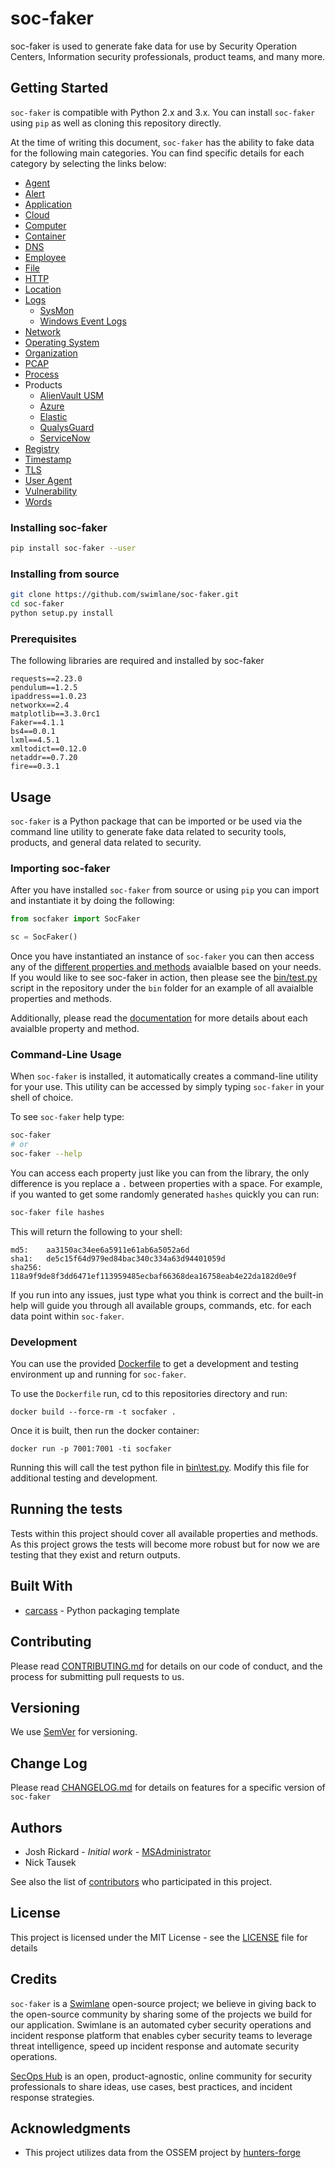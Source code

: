# soc-faker

soc-faker is used to generate fake data for use by Security Operation Centers, Information security professionals, product teams, and many more.

## Getting Started

`soc-faker` is compatible with Python 2.x and 3.x.  You can install `soc-faker` using `pip` as well as cloning this repository directly.

At the time of writing this document, `soc-faker` has the ability to fake data for the following main categories.  You can find specific details for each category by selecting the links below:

* [Agent](docs/source/faker/agent.md)
* [Alert](docs/source/faker/alert.md)
* [Application](docs/source/faker/application.md)
* [Cloud](docs/source/faker/cloud.md)
* [Computer](docs/source/faker/computer.md)
* [Container](docs/source/faker/container.md)
* [DNS](docs/source/faker/dns.md)
* [Employee](docs/source/faker/employee.md)
* [File](docs/source/faker/file.md)
* [HTTP](docs/source/faker/http.md)
* [Location](docs/source/faker/location.md)
* [Logs](docs/source/faker/logs.md)
    * [SysMon](docs/source/faker/sysmon.md)
    * [Windows Event Logs](docs/source/faker/eventlog.md)
* [Network](docs/source/faker/network.md)
* [Operating System](docs/source/faker/operating_system.md)
* [Organization](docs/source/faker/organization.md)
* [PCAP](docs/source/faker/pcap.md)
* [Process](docs/source/faker/process.md)
* Products
    * [AlienVault USM](docs/source/faker/alienvaultusm.md)
    * [Azure](docs/source/faker/azure.md)
    * [Elastic](docs/source/faker/elastic.md)
    * [QualysGuard](docs/source/faker/qualysguard.md)
    * [ServiceNow](docs/source/faker/servicenow.md)
* [Registry](docs/source/faker/registry.md)
* [Timestamp](docs/source/faker/timestamp.md)
* [TLS](docs/source/faker/tls.md)
* [User Agent](docs/source/faker/useragent.md)
* [Vulnerability](docs/source/faker/vulnerability)
* [Words](docs/source/faker/words.md)


### Installing soc-faker

```bash
pip install soc-faker --user
```

### Installing from source

```bash
git clone https://github.com/swimlane/soc-faker.git
cd soc-faker
python setup.py install
```

### Prerequisites

The following libraries are required and installed by soc-faker

```
requests==2.23.0
pendulum==1.2.5
ipaddress==1.0.23
networkx==2.4
matplotlib==3.3.0rc1
Faker==4.1.1
bs4==0.0.1
lxml==4.5.1
xmltodict==0.12.0
netaddr==0.7.20
fire==0.3.1
```

## Usage

`soc-faker` is a Python package that can be imported or be used via the command line utility to generate fake data related to security tools, products, and general data related to security.

### Importing soc-faker

After you have installed `soc-faker` from source or using `pip` you can import and instantiate it by doing the following:

```python
from socfaker import SocFaker

sc = SocFaker()
```

Once you have instantiated an instance of `soc-faker` you can then access any of the [different properties and methods](docs/source/index.md) avaialble based on your needs. If you would like to see soc-faker in action, then please see the [bin/test.py](bin/test.py) script in the repository under the `bin` folder for an example of all avaialble properties and methods.

Additionally, please read the [documentation](docs/source/index.md) for more details about each avaialble property and method.

### Command-Line Usage

When `soc-faker` is installed, it automatically creates a command-line utility for your use.  This utility can be accessed by simply typing `soc-faker` in your shell of choice.  

To see `soc-faker` help type:

```bash
soc-faker
# or
soc-faker --help
```

You can access each property just like you can from the library, the only difference is you replace a `.` between properties with a space.  For example, if you wanted to get some randomly generated `hashes` quickly you can run:

```bash
soc-faker file hashes
```

This will return the following to your shell:


```output
md5:    aa3150ac34ee6a5911e61ab6a5052a6d
sha1:   de5c15f64d979ed84bac340c334a63d94401059d
sha256: 118a9f9de8f3dd6471ef113959485ecbaf66368dea16758eab4e22da182d0e9f
```

If you run into any issues, just type what you think is correct and the built-in help will guide you through all available groups, commands, etc. for each data point within `soc-faker`.

### Development

You can use the provided [Dockerfile](Dockerfile) to get a development and testing environment up and running for `soc-faker`.

To use the `Dockerfile` run, cd to this repositories directory and run:

```
docker build --force-rm -t socfaker .
```

Once it is built, then run the docker container:

```
docker run -p 7001:7001 -ti socfaker
```

Running this will call the test python file in [bin\test.py](bin\test.py).  Modify this file for additional testing and development.


## Running the tests

Tests within this project should cover all available properties and methods.  As this project grows the tests will become more robust but for now we are testing that they exist and return outputs.

## Built With

* [carcass](https://github.com/MSAdministrator/carcass) - Python packaging template

## Contributing

Please read [CONTRIBUTING.md](CONTRIBUTING.md) for details on our code of conduct, and the process for submitting pull requests to us.

## Versioning

We use [SemVer](http://semver.org/) for versioning. 

## Change Log

Please read [CHANGELOG.md](CHANGELOG.md) for details on features for a specific version of `soc-faker`

## Authors

* Josh Rickard - *Initial work* - [MSAdministrator](https://github.com/msadministrator)
* Nick Tausek

See also the list of [contributors](https://github.com/{github_username}/{package_name}/contributors) who participated in this project.

## License

This project is licensed under the MIT License - see the [LICENSE](LICENSE.md) file for details

## Credits

`soc-faker` is a [Swimlane](https://swimlane.com) open-source project; we believe in giving back to the open-source community by sharing some of the projects we build for our application. Swimlane is an automated cyber security operations and incident response platform that enables cyber security teams to leverage threat intelligence, speed up incident response and automate security operations.

[SecOps Hub](https://secopshub.com) is an open, product-agnostic, online community for security professionals to share ideas, use cases, best practices, and incident response strategies.

## Acknowledgments

* This project utilizes data from the OSSEM project by [hunters-forge](https://github.com/hunters-forge/OSSEM)
